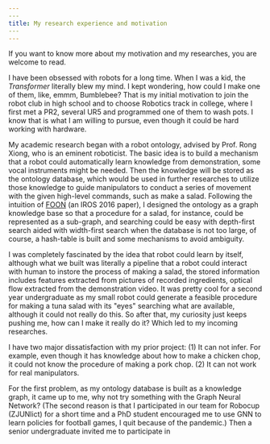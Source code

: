 ```yaml
---
​---
title: My research experience and motivation
​---
---
```

If you want to know more about my motivation and my researches, you are welcome to read.

I have been obsessed with robots for a long time. When I was a kid, the *Transformer* literally blew my mind. I kept wondering, how could I make one of them, like, emmm, Bumblebee?  That is my initial motivation to join the robot club in high school and to choose Robotics track in college, where I first met a PR2, several UR5 and programmed one of them to wash pots. I know that is what I am willing to pursue, even though it could be hard working with hardware.

My academic research began with a robot ontology, advised by Prof. Rong Xiong, who is an eminent roboticist.  The basic idea is to build a mechanism that a robot could automatically learn knowledge from demonstration, some vocal instruments might be needed. Then the knowledge will be stored as the ontology database, which would be used in further researches to utilize those knowledge to guide manipulators to conduct a series of movement with the given high-level commands, such as make a salad. Following the intuition of [FOON](https://arxiv.org/abs/1902.01537) (an IROS 2016 paper), I designed the ontology as a graph knowledge base so that a procedure for a salad, for instance, could be represented as a sub-graph, and searching could be easy with depth-first search aided with width-first search when the database is not too large, of course, a hash-table is built and some mechanisms to avoid ambiguity.

I was completely fascinated by the idea that robot could learn by itself, although what we built was literally a pipeline that a robot could interact with human to instore the process of making a salad, the stored information includes features extracted from pictures of recorded ingredients, optical flow extracted from the demonstration video. It was pretty cool for a second year undergraduate as my small robot could generate a feasible procedure for making a tuna salad with its "eyes" searching what are available, although it could not really do this. So after that, my curiosity just keeps pushing me, how can I make it really do it? Which led to my incoming researches.

I have two major dissatisfaction with my prior project: (1) It can not infer. For example, even though it has knowledge about how to make a chicken chop, it could not know the procedure of  making a pork chop. (2) It can not work for real manipulators. 

For the first problem, as my ontology database is built as a knowledge graph, it came up to me, why not try something with the Graph Neural Network? (The second reason is that I participated in our team for Robocup (ZJUNlict) for a short time and a PhD student encouraged me to use GNN to learn policies for football games, I quit because of the pandemic.) Then a senior undergraduate invited me to participate in





 





